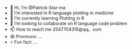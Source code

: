 - 👋 Hi, I’m @Patrick-Star-ma
- 👀 I’m interested in R language plotting in medicine
- 🌱 I’m currently learning Plotting in R
- 💞️ I’m looking to collaborate on R language code problem
- 📫 How to reach me 2547704315@qq。com
- 😄 Pronouns: ...
- ⚡ Fun fact: ...

<!---
Patrick-Star-ma/Patrick-Star-ma is a ✨ special ✨ repository because its `README.md` (this file) appears on your GitHub profile.
You can click the Preview link to take a look at your changes.
--->
